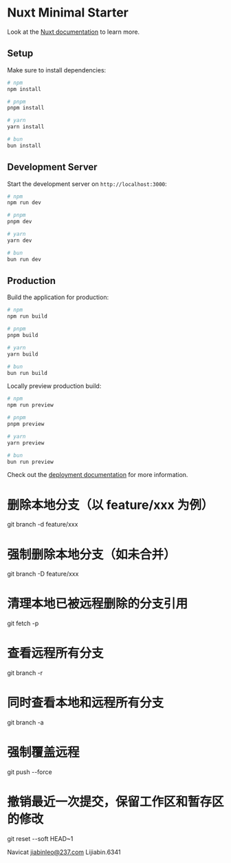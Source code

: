 # Nuxt Minimal Starter

Look at the [Nuxt documentation](https://nuxt.com/docs/getting-started/introduction) to learn more.

## Setup

Make sure to install dependencies:

```bash
# npm
npm install

# pnpm
pnpm install

# yarn
yarn install

# bun
bun install
```

## Development Server

Start the development server on `http://localhost:3000`:

```bash
# npm
npm run dev

# pnpm
pnpm dev

# yarn
yarn dev

# bun
bun run dev
```

## Production

Build the application for production:

```bash
# npm
npm run build

# pnpm
pnpm build

# yarn
yarn build

# bun
bun run build
```

Locally preview production build:

```bash
# npm
npm run preview

# pnpm
pnpm preview

# yarn
yarn preview

# bun
bun run preview
```

Check out the [deployment documentation](https://nuxt.com/docs/getting-started/deployment) for more information.


<!-- git分支操作 -->
# 删除本地分支（以 feature/xxx 为例）
git branch -d feature/xxx

# 强制删除本地分支（如未合并）
git branch -D feature/xxx

# 清理本地已被远程删除的分支引用
git fetch -p

# 查看远程所有分支
git branch -r

# 同时查看本地和远程所有分支
git branch -a

# 强制覆盖远程
git push --force

# 撤销最近一次提交，保留工作区和暂存区的修改
git reset --soft HEAD~1


Navicat
jiabinleo@237.com
Lijiabin.6341